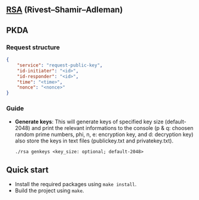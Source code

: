 ## [RSA](https://en.wikipedia.org/wiki/RSA_(cryptosystem)) (Rivest–Shamir–Adleman)

## PKDA

### Request structure
``` json
{
	"service": "request-public-key",
	"id-initiater": "<id>",
	"id-responder": "<id>",
	"time": "<time>",
	"nonce": "<nonce>"
}
```

### Guide
- __Generate keys__: This will generate keys of specified key size (default-2048) and print the relevant informations to the console (p & q: choosen random prime numbers, phi, n, e: encryption key, and d: decryption key) also store the keys in text files (publickey.txt and privatekey.txt).
  ``` console
  ./rsa genkeys <key_size: optional; default-2048>
  ```
  
## Quick start
- Install the required packages using `make install`.
- Build the project using `make`.
